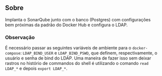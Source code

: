 ## Sobre

Implanta o SonarQube junto com o banco (Postgres) com configurações bem próximas da padrão do Docker Hub e configura o LDAP.

### Observação
É necessário passar as seguintes variáveis de ambiente para o `docker-compose`: `LDAP_BIND_USER` e `LDAP_BIND_PSWD`, que definem, respectivamente, o usuário e senha de bind do LDAP. Uma maneira de fazer isso sem deixar rastros no histório de commandos do shell é utilizando o comando `read LDAP_*` e depois `export LDAP_*`.